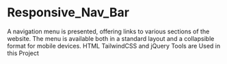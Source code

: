 # Responsive_Nav_Bar
A navigation menu is presented, offering links to various sections of the website. The menu is available both in a standard layout and a collapsible format for mobile devices. HTML TailwindCSS and jQuery Tools are Used in this Project
